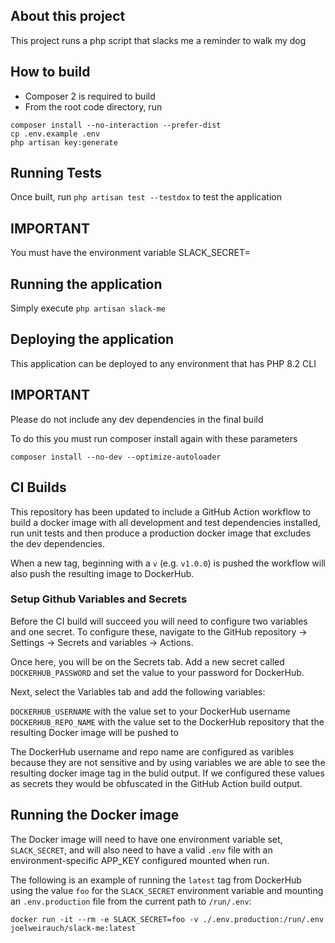 

## About this project
This project runs a php script that slacks me a reminder to walk my dog

## How to build
- Composer 2 is required to build
- From the root code directory, run

```
composer install --no-interaction --prefer-dist
cp .env.example .env
php artisan key:generate
```

## Running Tests
Once built, run `php artisan test --testdox` to test the application

## IMPORTANT
You must have the environment variable
SLACK_SECRET=

## Running the application
Simply execute `php artisan slack-me`

## Deploying the application
This application can be deployed to any environment that has PHP 8.2 CLI

## IMPORTANT
Please do not include any dev dependencies in the final build

To do this you must run composer install again with these parameters

`composer install --no-dev --optimize-autoloader`

## CI Builds
This repository has been updated to include a GitHub Action workflow to build a docker image with all development and test dependencies installed, run unit tests and then produce a production docker image that excludes the dev dependencies.

When a new tag, beginning with a `v` (e.g. `v1.0.0`) is pushed the workflow will also push the resulting image to DockerHub.

### Setup Github Variables and Secrets
Before the CI build will succeed you will need to configure two variables and one secret.  To configure these, navigate to the GitHub repository -> Settings -> Secrets and variables -> Actions. 

Once here, you will be on the Secrets tab.  Add a new secret called `DOCKERHUB_PASSWORD` and set the value to your password for DockerHub.

Next, select the Variables tab and add the following variables:

`DOCKERHUB_USERNAME` with the value set to your DockerHub username
`DOCKERHUB_REPO_NAME` with the value set to the DockerHub repository that the resulting Docker image will be pushed to

The DockerHub username and repo name are configured as varibles because they are not sensitive and by using variables we are able to see the resulting docker image tag in the bulid output.  If we configured these values as secrets they would be obfuscated in the GitHub Action build output.

## Running the Docker image
The Docker image will need to have one environment variable set, `SLACK_SECRET`, and will also need to have a valid `.env` file with an environment-specific APP_KEY configured mounted when run.

The following is an example of running the `latest` tag from DockerHub using the value `foo` for the `SLACK_SECRET` environment variable and mounting an `.env.production` file from the current path to `/run/.env`:

```docker run -it --rm -e SLACK_SECRET=foo -v ./.env.production:/run/.env joelweirauch/slack-me:latest```
